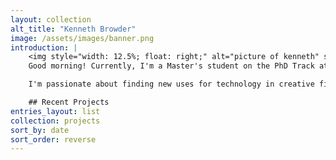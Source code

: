 ```yaml
---
layout: collection
alt_title: "Kenneth Browder"
image: /assets/images/banner.png
introduction: |
    <img style="width: 12.5%; float: right;" alt="picture of kenneth" src="assets/images/linkedin_profile.jpg">
    Good morning! Currently, I'm a Master's student on the PhD Track at IP Paris, studying and working on research in Computer Graphics, Interactive Physical Simulation, and AI. I graduated last year from Grove City College with a dual Bachelors of Science in Computer Science and Mathematics.

    I'm passionate about finding new uses for technology in creative fields. Thus, I'm always interested in talking to current and aspiring creatives, scientists, and engineers. If you're interested in having a chat, message me on [LinkedIn](https://www.linkedin.com/in/kenneth-browder/) or send me an [email](mailto:kendbrowder@gmail.com). You can also find my contact info [here](/contact.txt)

    ## Recent Projects
entries_layout: list
collection: projects
sort_by: date
sort_order: reverse
---
```



